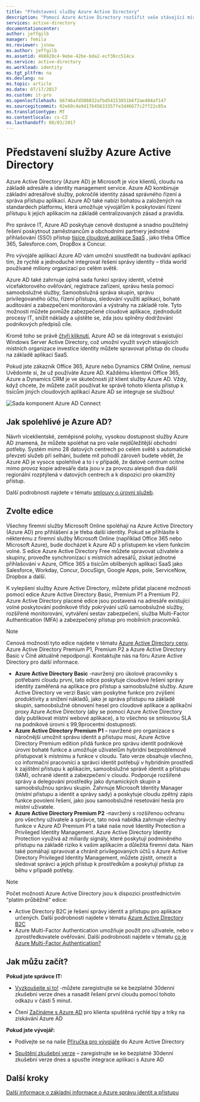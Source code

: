 ```yaml
---
title: "Představení služby Azure Active Directory"
description: "Pomocí Azure Active Directory rozšířit vaše stávající místních identit do cloudu, nebo vyvíjet aplikace, integraci služby Azure AD."
services: active-directory
documentationcenter: 
author: jeffgilb
manager: femila
ms.reviewer: jsnow
ms.author: jeffgilb
ms.assetid: 498820c4-9ebe-42be-bda2-ecf38cc514ca
ms.service: active-directory
ms.workload: identity
ms.tgt_pltfrm: na
ms.devlang: na
ms.topic: article
ms.date: 07/17/2017
ms.custom: it-pro
ms.openlocfilehash: b6746afd508832afbd54153851b6f2ae404af147
ms.sourcegitcommit: 02e69c4a9d17645633357fe3d46677c2ff22c85a
ms.translationtype: MT
ms.contentlocale: cs-CZ
ms.lasthandoff: 08/03/2017
---
```

# <a name="what-is-azure-active-directory"></a>Představení služby Azure Active Directory
Azure Active Directory (Azure AD) je Microsoft je více klientů, cloudu na základě adresáře a identity management service. Azure AD kombinuje základní adresářové služby, pokročilé identity zásad správného řízení a správa přístupu aplikací. Azure AD také nabízí bohatou a založených na standardech platformu, která umožňuje vývojářům k poskytování řízení přístupu k jejich aplikacím na základě centralizovaných zásad a pravidla. 

Pro správce IT, Azure AD poskytuje cenově dostupné a snadno použitelný řešení poskytnout zaměstnancům a obchodními partnery jednotné přihlašování (SSO) přístup [tisíce cloudové aplikace SaaS](active-directory-saas-tutorial-list.md) , jako třeba Office 365, Salesforce.com, DropBox a Concur.

Pro vývojáře aplikací Azure AD vám umožní soustředit na budování aplikaci tím, že rychlé a jednoduché integrovat řešení správy identity – třída world používané miliony organizací po celém světě.

Azure AD také zahrnuje úplná sada funkcí správy identit, včetně vícefaktorového ověřování, registrace zařízení, správu hesla pomocí samoobslužné služby, Samoobslužná správa skupin, správu privilegovaného účtu, řízení přístupu, sledování využití aplikací, bohaté auditování a zabezpečení monitorování a výstrahy na základě role. Tyto možnosti můžete pomůže zabezpečené cloudové aplikace, zjednodušit procesy IT, snížit náklady a ujistěte se, zda jsou splněny dodržování podnikových předpisů cíle.

Kromě toho se právě [čtyři kliknutí](./connect/active-directory-aadconnect-get-started-express.md), Azure AD se dá integrovat s existující Windows Server Active Directory, což umožní využít svých stávajících místních organizace investice identity můžete spravovat přístup do cloudu na základě aplikací SaaS.

Pokud jste zákazník Office 365, Azure nebo Dynamics CRM Online, nemusí Uvědomte si, že už používáte Azure AD. Každému klientovi Office 365, Azure a Dynamics CRM je ve skutečnosti již klient služby Azure AD. Vždy, když chcete, že můžete začít používat ke správě tohoto klienta přístup k tisícům jiných cloudových aplikací Azure AD se integruje se službou!

![Sada komponent Azure AD Connect](./media/active-directory-whatis/Azure_Active_Directory.png)

## <a name="how-reliable-is-azure-ad"></a>Jak spolehlivé je Azure AD?
Návrh víceklientské, zeměpisné polohy, vysokou dostupnost služby Azure AD znamená, že můžete spoléhat na pro vaše nejdůležitější obchodní potřeby. Systém mimo 28 datových centrech po celém světě s automatické převzetí služeb při selhání, budete mít pohodlí zároveň budete vědět, že Azure AD je vysoce spolehlivé a to i v případě, že datové centrum ocitne mimo provoz kopie adresáře data jsou v za provozu alespoň dva další regionální rozptýlená v datových centrech a k dispozici pro okamžitý přístup.

Další podrobnosti najdete v tématu [smlouvy o úrovni služeb](https://azure.microsoft.com/support/legal/sla/).

## <a name="choose-an-edition"></a>Zvolte edice
Všechny firemní služby Microsoft Online spoléhají na Azure Active Directory (Azure AD) pro přihlášení a je třeba další identity. Pokud se přihlásíte k některému z firemní služby Microsoft Online (například Office 365 nebo Microsoft Azure), bude docházet k Azure AD s přístupem ke všem funkcím volné. S edice Azure Active Directory Free můžete spravovat uživatele a skupiny, proveďte synchronizaci s místních adresářů, získat jednotné přihlašování v Azure, Office 365 a tisícům oblíbených aplikací SaaS jako Salesforce, Workday, Concur, DocuSign, Google Apps, pole, ServiceNow, Dropbox a další. 

K vylepšení služby Azure Active Directory, můžete přidat placené možnosti pomocí edice Azure Active Directory Basic, Premium P1 a Premium P2. Azure Active Directory placené edice jsou postavená na adresáře existující volné poskytování podnikové třídy pokrývání uzlů samoobslužné služby, rozšířené monitorování, vytváření sestav zabezpečení, služba Multi-Factor Authentication (MFA) a zabezpečený přístup pro mobilních pracovníků.

> [!NOTE]
> Cenová možnosti tyto edice najdete v tématu [Azure Active Directory ceny](https://azure.microsoft.com/pricing/details/active-directory/). Azure Active Directory Premium P1, Premium P2 a Azure Active Directory Basic v Číně aktuálně nepodporují. Kontaktujte nás na fóru Azure Active Directory pro další informace.
>

* **Azure Active Directory Basic** -navržený pro úkolové pracovníky s potřebami cloudu první, tato edice poskytuje cloudové řešení správy identity zaměřená na aplikace pro přístup a samoobslužné služby. Azure Active Directory ve verzi Basic vám poskytne funkce pro zvýšení produktivity a snížení nákladů, jako je správa přístupu na základě skupin, samoobslužné obnovení hesel pro cloudové aplikace a aplikační proxy Azure Active Directory (aby se pomocí Azure Active Directory daly publikovat místní webové aplikace), a to všechno se smlouvou SLA na podnikové úrovni s 99,9procentní dostupností.
* **Azure Active Directory Premium P1** – navržené pro organizace s náročnější umožnit správu identit a přístupu musí, Azure Active Directory Premium edition přidá funkce pro správu identit podnikové úrovni bohaté funkce a umožňuje uživatelům hybridní bezproblémově přistupovat k místnímu a funkce v cloudu. Tato verze obsahuje všechno, co informační pracovníci a správci identit potřebují v hybridním prostředí k zajištění přístupu k aplikacím, samoobslužné správě identit a přístupu (IAM), ochraně identit a zabezpečení v cloudu. Podporuje rozšířené správy a delegování prostředky jako dynamických skupin a samoobslužnou správu skupin. Zahrnuje Microsoft Identity Manager (místní přístupu a identit a správy sady) a poskytuje cloudu zpětný zápis funkce povolení řešení, jako jsou samoobslužné resetování hesla pro místní uživatele.
* **Azure Active Directory Premium P2** -navržený s rozšířenou ochranu pro všechny uživatele a správce, tato nová nabídka zahrnuje všechny funkce v Azure AD Premium P1 a také naše nové Identity Protection a Privileged Identity Management. Azure Active Directory Identity Protection využívá až miliardy signály, které poskytují podmíněného přístupu na základě riziko k vašim aplikacím a důležitá firemní data. Nám také pomáhají spravovat a chránit privilegovaných účtů s Azure Active Directory Privileged Identity Management, můžete zjistit, omezit a sledovat správci a jejich přístup k prostředkům a poskytují přístup za běhu v případě potřeby.  

> [!NOTE]
> Počet možností Azure Active Directory jsou k dispozici prostřednictvím "platím průběžně" edice:
>
> * Active Directory B2C je řešení správy identit a přístupu pro aplikace určených. Další podrobnosti najdete v tématu [Azure Active Directory B2C](https://azure.microsoft.com/documentation/services/active-directory-b2c/)
> * Azure Multi-Factor Authentication umožňuje použít pro uživatele, nebo v zprostředkovatele ověřování. Další podrobnosti najdete v tématu [co je Azure Multi-Factor Authentication?](../multi-factor-authentication/multi-factor-authentication.md)
>

## <a name="how-can-i-get-started"></a>Jak můžu začít?

**Pokud jste správce IT:**

* [Vyzkoušejte si to!](https://azure.microsoft.com/trial/get-started-active-directory/) -můžete zaregistrujte se ke bezplatné 30denní zkušební verze dnes a nasadit řešení první cloudu pomocí tohoto odkazu v části 5 minut.

* Čtení [Začínáme s Azure AD](https://docs.microsoft.com/azure/active-directory/active-directory-get-started-premium) pro klienta spuštěná rychlé tipy a triky na získávání Azure AD

**Pokud jste vývojář:**
 
* Podívejte se na naše [Příručka pro vývojáře](active-directory-developers-guide.md) do Azure Active Directory

* [Spuštění zkušební verze](https://azure.microsoft.com/trial/get-started-active-directory/) – zaregistrujte se ke bezplatné 30denní zkušební verze dnes a spusťte integrace aplikací s Azure AD

## <a name="next-steps"></a>Další kroky
[Další informace o základní informace o Azure správu identit a přístupu](https://docs.microsoft.com/azure/active-directory/identity-fundamentals)
